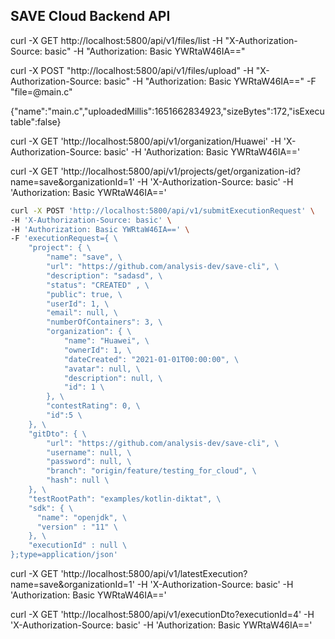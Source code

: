 ## SAVE Cloud Backend API


curl -X GET http://localhost:5800/api/v1/files/list -H "X-Authorization-Source: basic" -H "Authorization: Basic YWRtaW46IA=="

curl -X POST "http://localhost:5800/api/v1/files/upload"  -H "X-Authorization-Source: basic" -H "Authorization: Basic YWRtaW46IA==" -F "file=@main.c"

{"name":"main.c","uploadedMillis":1651662834923,"sizeBytes":172,"isExecutable":false}




curl -X GET 'http://localhost:5800/api/v1/organization/Huawei' -H 'X-Authorization-Source: basic' -H 'Authorization: Basic YWRtaW46IA=='


curl -X GET 'http://localhost:5800/api/v1/projects/get/organization-id?name=save&organizationId=1' -H 'X-Authorization-Source: basic' -H 'Authorization: Basic YWRtaW46IA=='

```bash
curl -X POST 'http://localhost:5800/api/v1/submitExecutionRequest' \
-H 'X-Authorization-Source: basic' \
-H 'Authorization: Basic YWRtaW46IA==' \
-F 'executionRequest={ \
    "project": { \ 
        "name": "save", \
        "url": "https://github.com/analysis-dev/save-cli", \
        "description": "sadasd", \
        "status": "CREATED" , \
        "public": true, \
        "userId": 1, \
        "email": null, \
        "numberOfContainers": 3, \
        "organization": { \
            "name": "Huawei", \
            "ownerId": 1, \
            "dateCreated": "2021-01-01T00:00:00", \
            "avatar": null, \
            "description": null, \
            "id": 1 \
        }, \
        "contestRating": 0, \
        "id":5 \
    }, \
    "gitDto": { \
        "url": "https://github.com/analysis-dev/save-cli", \
        "username": null, \
        "password": null, \
        "branch": "origin/feature/testing_for_cloud", \
        "hash": null \
    }, \
    "testRootPath": "examples/kotlin-diktat", \
    "sdk": { \
      "name": "openjdk", \
      "version" : "11" \
    }, \
    "executionId" : null \
};type=application/json'
```

curl -X GET 'http://localhost:5800/api/v1/latestExecution?name=save&organizationId=1' -H 'X-Authorization-Source: basic' -H 'Authorization: Basic YWRtaW46IA=='

curl -X GET 'http://localhost:5800/api/v1/executionDto?executionId=4' -H 'X-Authorization-Source: basic' -H 'Authorization: Basic YWRtaW46IA=='